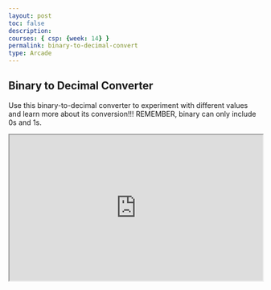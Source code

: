```yaml
---
layout: post
toc: false
description:
courses: { csp: {week: 14} }
permalink: binary-to-decimal-convert
type: Arcade
---
```



<h2><span>Binary to Decimal Converter</span></h2>
<p dir="ltr"><span>Use this binary-to-decimal converter to experiment with different values and learn more about its conversion!!! REMEMBER, binary can only include 0s and 1s.</span></p><div id="GFG_AD_gfg_mobile_336x280"></div>
<p><iframe src="https://media.geeksforgeeks.org/wp-content/uploads/20231117013149/Binary-to-decimal.html" width="100%" height="290px"></iframe></p>
<p></p>